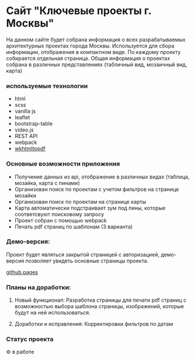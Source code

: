 # Сайт "Ключевые проекты г. Москвы"

На данном сайте будет собрана информация о всех разрабатываемых архитектурных проектах города Москвы. Используется для сбора информации, отображения в компактном виде.
По каждому проекту собирается отдельная страница. Общая информация о проектах собрана в различных представлениях (табличный вид, мозаичный вид, карта)


### используемые технологии

* html
* scss
* vanilla js
* leaflet
* bootstrap-table
* video.js
* REST API
* webpack
* [wkhtmltopdf](https://wkhtmltopdf.org/)


### Основные возможности приложения

* Получение данных из api, отображение в различных видах (таблица, мозайка, карта с пинами)
* Организован поиск по проектам с учетом фильтров на странице мозайки
* Организован поиск по проектам на странице карты
* Карта автоматически подстраивает зум под пины, которые соответсвуют поисковому запросу
* Проект собран с помощью webpack 
* Печать pdf страниц по шаблонам (3 варианта)


### Демо-версия: 

Проект будет являться закрытой страницей с авторизацией, демо-версия позволяет увидеть основные страницы проекта.

[github.pages](https://inkinyam.github.io/gp-architect-archive/)


### Планы на доработки:

1. Новый функционал:  Разработка страницы для печати pdf страниц с возможностью выбора шаблона страницы, изображений, которые будут на ней использоваться.

2. Доработки и исправления:  Корректировки фильтров по датам


### Статус проекта

⚙️ в работе
  
